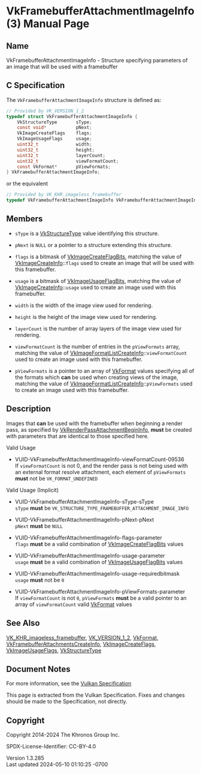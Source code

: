 # VkFramebufferAttachmentImageInfo(3) Manual Page

## Name

VkFramebufferAttachmentImageInfo - Structure specifying parameters of an
image that will be used with a framebuffer



## <a href="#_c_specification" class="anchor"></a>C Specification

The `VkFramebufferAttachmentImageInfo` structure is defined as:

``` c
// Provided by VK_VERSION_1_2
typedef struct VkFramebufferAttachmentImageInfo {
    VkStructureType       sType;
    const void*           pNext;
    VkImageCreateFlags    flags;
    VkImageUsageFlags     usage;
    uint32_t              width;
    uint32_t              height;
    uint32_t              layerCount;
    uint32_t              viewFormatCount;
    const VkFormat*       pViewFormats;
} VkFramebufferAttachmentImageInfo;
```

or the equivalent

``` c
// Provided by VK_KHR_imageless_framebuffer
typedef VkFramebufferAttachmentImageInfo VkFramebufferAttachmentImageInfoKHR;
```

## <a href="#_members" class="anchor"></a>Members

- `sType` is a [VkStructureType](https://registry.khronos.org/vulkan/specs/1.3-extensions/man/html/VkStructureType.html) value identifying
  this structure.

- `pNext` is `NULL` or a pointer to a structure extending this
  structure.

- `flags` is a bitmask of
  [VkImageCreateFlagBits](https://registry.khronos.org/vulkan/specs/1.3-extensions/man/html/VkImageCreateFlagBits.html), matching the
  value of [VkImageCreateInfo](https://registry.khronos.org/vulkan/specs/1.3-extensions/man/html/VkImageCreateInfo.html)::`flags` used to
  create an image that will be used with this framebuffer.

- `usage` is a bitmask of
  [VkImageUsageFlagBits](https://registry.khronos.org/vulkan/specs/1.3-extensions/man/html/VkImageUsageFlagBits.html), matching the value
  of [VkImageCreateInfo](https://registry.khronos.org/vulkan/specs/1.3-extensions/man/html/VkImageCreateInfo.html)::`usage` used to create
  an image used with this framebuffer.

- `width` is the width of the image view used for rendering.

- `height` is the height of the image view used for rendering.

- `layerCount` is the number of array layers of the image view used for
  rendering.

- `viewFormatCount` is the number of entries in the `pViewFormats`
  array, matching the value of
  [VkImageFormatListCreateInfo](https://registry.khronos.org/vulkan/specs/1.3-extensions/man/html/VkImageFormatListCreateInfo.html)::`viewFormatCount`
  used to create an image used with this framebuffer.

- `pViewFormats` is a pointer to an array of [VkFormat](https://registry.khronos.org/vulkan/specs/1.3-extensions/man/html/VkFormat.html)
  values specifying all of the formats which **can** be used when
  creating views of the image, matching the value of
  [VkImageFormatListCreateInfo](https://registry.khronos.org/vulkan/specs/1.3-extensions/man/html/VkImageFormatListCreateInfo.html)::`pViewFormats`
  used to create an image used with this framebuffer.

## <a href="#_description" class="anchor"></a>Description

Images that **can** be used with the framebuffer when beginning a render
pass, as specified by
[VkRenderPassAttachmentBeginInfo](https://registry.khronos.org/vulkan/specs/1.3-extensions/man/html/VkRenderPassAttachmentBeginInfo.html),
**must** be created with parameters that are identical to those
specified here.

Valid Usage

- <a href="#VUID-VkFramebufferAttachmentImageInfo-viewFormatCount-09536"
  id="VUID-VkFramebufferAttachmentImageInfo-viewFormatCount-09536"></a>
  VUID-VkFramebufferAttachmentImageInfo-viewFormatCount-09536  
  If `viewFormatCount` is not 0, and the render pass is not being used
  with an external format resolve attachment, each element of
  `pViewFormats` **must** not be `VK_FORMAT_UNDEFINED`

Valid Usage (Implicit)

- <a href="#VUID-VkFramebufferAttachmentImageInfo-sType-sType"
  id="VUID-VkFramebufferAttachmentImageInfo-sType-sType"></a>
  VUID-VkFramebufferAttachmentImageInfo-sType-sType  
  `sType` **must** be
  `VK_STRUCTURE_TYPE_FRAMEBUFFER_ATTACHMENT_IMAGE_INFO`

- <a href="#VUID-VkFramebufferAttachmentImageInfo-pNext-pNext"
  id="VUID-VkFramebufferAttachmentImageInfo-pNext-pNext"></a>
  VUID-VkFramebufferAttachmentImageInfo-pNext-pNext  
  `pNext` **must** be `NULL`

- <a href="#VUID-VkFramebufferAttachmentImageInfo-flags-parameter"
  id="VUID-VkFramebufferAttachmentImageInfo-flags-parameter"></a>
  VUID-VkFramebufferAttachmentImageInfo-flags-parameter  
  `flags` **must** be a valid combination of
  [VkImageCreateFlagBits](https://registry.khronos.org/vulkan/specs/1.3-extensions/man/html/VkImageCreateFlagBits.html) values

- <a href="#VUID-VkFramebufferAttachmentImageInfo-usage-parameter"
  id="VUID-VkFramebufferAttachmentImageInfo-usage-parameter"></a>
  VUID-VkFramebufferAttachmentImageInfo-usage-parameter  
  `usage` **must** be a valid combination of
  [VkImageUsageFlagBits](https://registry.khronos.org/vulkan/specs/1.3-extensions/man/html/VkImageUsageFlagBits.html) values

- <a href="#VUID-VkFramebufferAttachmentImageInfo-usage-requiredbitmask"
  id="VUID-VkFramebufferAttachmentImageInfo-usage-requiredbitmask"></a>
  VUID-VkFramebufferAttachmentImageInfo-usage-requiredbitmask  
  `usage` **must** not be `0`

- <a href="#VUID-VkFramebufferAttachmentImageInfo-pViewFormats-parameter"
  id="VUID-VkFramebufferAttachmentImageInfo-pViewFormats-parameter"></a>
  VUID-VkFramebufferAttachmentImageInfo-pViewFormats-parameter  
  If `viewFormatCount` is not `0`, `pViewFormats` **must** be a valid
  pointer to an array of `viewFormatCount` valid
  [VkFormat](https://registry.khronos.org/vulkan/specs/1.3-extensions/man/html/VkFormat.html) values

## <a href="#_see_also" class="anchor"></a>See Also

[VK_KHR_imageless_framebuffer](https://registry.khronos.org/vulkan/specs/1.3-extensions/man/html/VK_KHR_imageless_framebuffer.html),
[VK_VERSION_1_2](https://registry.khronos.org/vulkan/specs/1.3-extensions/man/html/VK_VERSION_1_2.html), [VkFormat](https://registry.khronos.org/vulkan/specs/1.3-extensions/man/html/VkFormat.html),
[VkFramebufferAttachmentsCreateInfo](https://registry.khronos.org/vulkan/specs/1.3-extensions/man/html/VkFramebufferAttachmentsCreateInfo.html),
[VkImageCreateFlags](https://registry.khronos.org/vulkan/specs/1.3-extensions/man/html/VkImageCreateFlags.html),
[VkImageUsageFlags](https://registry.khronos.org/vulkan/specs/1.3-extensions/man/html/VkImageUsageFlags.html),
[VkStructureType](https://registry.khronos.org/vulkan/specs/1.3-extensions/man/html/VkStructureType.html)

## <a href="#_document_notes" class="anchor"></a>Document Notes

For more information, see the <a
href="https://registry.khronos.org/vulkan/specs/1.3-extensions/html/vkspec.html#VkFramebufferAttachmentImageInfo"
target="_blank" rel="noopener">Vulkan Specification</a>

This page is extracted from the Vulkan Specification. Fixes and changes
should be made to the Specification, not directly.

## <a href="#_copyright" class="anchor"></a>Copyright

Copyright 2014-2024 The Khronos Group Inc.

SPDX-License-Identifier: CC-BY-4.0

Version 1.3.285  
Last updated 2024-05-10 01:10:25 -0700
